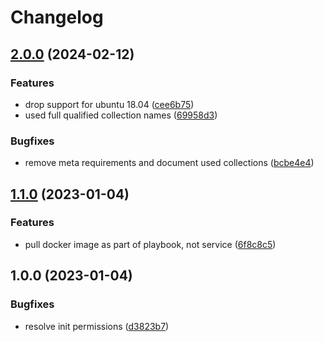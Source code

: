 # Changelog

## [2.0.0](https://github.com/rolehippie/arbiter/compare/v1.1.0...v2.0.0) (2024-02-12)


### Features

* drop support for ubuntu 18.04 ([cee6b75](https://github.com/rolehippie/arbiter/commit/cee6b75b22f1170358adfb52a88073622a962570))
* used full qualified collection names ([69958d3](https://github.com/rolehippie/arbiter/commit/69958d34cd72a75ccb49eba21a9dbad8667d2482))


### Bugfixes

* remove meta requirements and document used collections ([bcbe4e4](https://github.com/rolehippie/arbiter/commit/bcbe4e4d7e68e3158fa0b3ef06da699b6bb97acc))

## [1.1.0](https://github.com/rolehippie/arbiter/compare/v1.0.0...v1.1.0) (2023-01-04)


### Features

* pull docker image as part of playbook, not service ([6f8c8c5](https://github.com/rolehippie/arbiter/commit/6f8c8c5b9bad24f21a8b7601039750b37336a2ae))

## 1.0.0 (2023-01-04)


### Bugfixes

* resolve init permissions ([d3823b7](https://github.com/rolehippie/arbiter/commit/d3823b7b99ad7eef53bdd43bce1c76562bd2aa7c))
